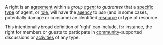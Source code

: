 A right is an [agreement](https://github.com/gcassel/Modular-Organization-Terminology/blob/master/terms/agreement.md) within a *group [agent](https://github.com/gcassel/Modular-Organization-Terminology/blob/master/terms/agent.md)* to *guarantee* that a [specific](https://github.com/gcassel/Modular-Organization-Terminology/blob/master/terms/specification.md) [type](https://github.com/gcassel/Modular-Organization-Terminology/blob/master/terms/type.md) of agent, or [role](https://github.com/gcassel/Modular-Organization-Terminology/blob/master/terms/role.md), will have the [agency](https://github.com/gcassel/Modular-Organization-Terminology/blob/master/terms/agency.md) to *use* (and in some cases, potentially damage or consume) an identified [resource](https://github.com/gcassel/Modular-Organization-Terminology/blob/master/terms/resource.md) or type of resource.  

This intentionally broad definition of 'right' can include, for instance, the right for members or guests to participate in [community](https://github.com/gcassel/Modular-Organization-Terminology/blob/master/terms/community.md)-supported discussions or [activities](https://github.com/gcassel/Modular-Organization-Terminology/blob/master/terms/activity.md) of any type.
 
